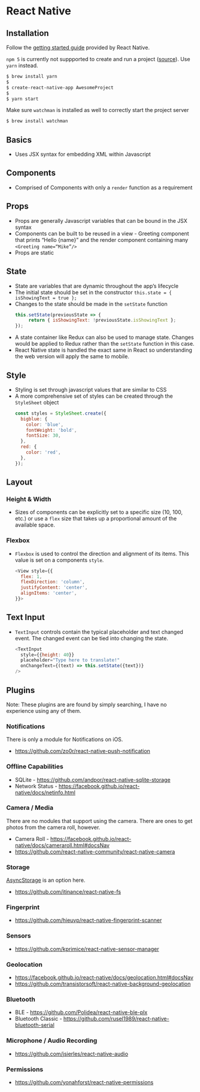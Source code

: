 # React Native

## Installation

Follow the [getting started guide](http://facebook.github.io/react-native/docs/getting-started.html) provided by React Native.

`npm 5` is currently not suppported to create and run a project ([source](https://github.com/facebook/react-native/issues/14767)). Use `yarn` instead.

```bash
$ brew install yarn
$
$ create-react-native-app AwesomeProject
$
$ yarn start
```

Make sure `watchman` is installed as well to correctly start the project server 

```bash
$ brew install watchman
```

## Basics

* Uses JSX syntax for embedding XML within Javascript

## Components

* Comprised of Components with only a `render` function as a requirement

## Props

* Props are generally Javascript variables that can be bound in the JSX syntax
* Components can be built to be reused in a view - Greeting component that prints “Hello {name}” and the render component containing many `<Greeting name=“Mike”/>`
* Props are static

## State

* State are variables that are dynamic throughout the app’s lifecycle
* The initial state should be set in the constructor `this.state = { isShowingText = true };`
* Changes to the state should be made in the `setState` function 
  ```js 
  this.setState(previousState => {
       return { isShowingText: !previousState.isShowingText };
  });
  ```
* A state container like Redux can also be used to manage state. Changes would be applied to Redux rather than the `setState` function in this case.
* React Native state is handled the exact same in React so understanding the web version will apply the same to mobile.

## Style

* Styling is set through javascript values that are similar to CSS
* A more comprehensive set of styles can be created through the `StyleSheet` object
  ```js
  const styles = StyleSheet.create({
    bigblue: {
      color: 'blue',
      fontWeight: 'bold',
      fontSize: 30,
    },
    red: {
      color: 'red',
    },
  });
  ```
## Layout
  
### Height & Width

* Sizes of components can be explicitly set to a specific size (10, 100, etc.) or use a `flex` size that takes up a proportional amount of the available space. 

### Flexbox

* `Flexbox` is used to control the direction and alignment of its items. This value is set on a components `style`.
  ```js
  <View style={{
    flex: 1,
    flexDirection: 'column',
    justifyContent: 'center',
    alignItems: 'center',
  }}>
  ```
## Text Input

* `TextInput` controls contain the typical placeholder and text changed event. The changed event can be tied into changing the state.
  ```js
  <TextInput
    style={{height: 40}}
    placeholder="Type here to translate!"
    onChangeText={(text) => this.setState({text})}
  />
  ```

## Plugins

Note: These plugins are are found by simply searching, I have no experience using any of them.

### Notifications

There is only a module for Notifications on iOS.

* https://github.com/zo0r/react-native-push-notification 

### Offline Capabilities

* SQLite - https://github.com/andpor/react-native-sqlite-storage 
* Network Status - https://facebook.github.io/react-native/docs/netinfo.html

### Camera / Media

There are no modules that support using the camera. There are ones to get photos from the camera roll, however.

* Camera Roll - https://facebook.github.io/react-native/docs/cameraroll.html#docsNav 
* https://github.com/react-native-community/react-native-camera

### Storage

[AsyncStorage](https://facebook.github.io/react-native/docs/asyncstorage.html#docsNav) is an option here.

* https://github.com/itinance/react-native-fs

### Fingerprint

* https://github.com/hieuvp/react-native-fingerprint-scanner

### Sensors

* https://github.com/kprimice/react-native-sensor-manager

### Geolocation

* https://facebook.github.io/react-native/docs/geolocation.html#docsNav
* https://github.com/transistorsoft/react-native-background-geolocation

### Bluetooth

* BLE - https://github.com/Polidea/react-native-ble-plx
* Bluetooth Classic - https://github.com/rusel1989/react-native-bluetooth-serial 

### Microphone / Audio Recording

* https://github.com/jsierles/react-native-audio

### Permissions

* https://github.com/yonahforst/react-native-permissions








